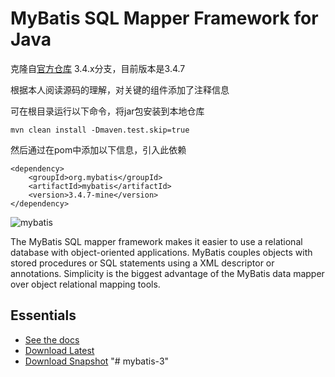 MyBatis SQL Mapper Framework for Java
=====================================
克隆自[官方仓库](https://github.com/mybatis/mybatis-3) 3.4.x分支，目前版本是3.4.7

根据本人阅读源码的理解，对关键的组件添加了注释信息

可在根目录运行以下命令，将jar包安装到本地仓库
```
mvn clean install -Dmaven.test.skip=true 
```
然后通过在pom中添加以下信息，引入此依赖
```
<dependency>
    <groupId>org.mybatis</groupId>
    <artifactId>mybatis</artifactId>
    <version>3.4.7-mine</version>
</dependency>
```

![mybatis](http://mybatis.github.io/images/mybatis-logo.png)

The MyBatis SQL mapper framework makes it easier to use a relational database with object-oriented applications.
MyBatis couples objects with stored procedures or SQL statements using a XML descriptor or annotations.
Simplicity is the biggest advantage of the MyBatis data mapper over object relational mapping tools.

Essentials
----------

* [See the docs](http://mybatis.github.io/mybatis-3)
* [Download Latest](https://github.com/mybatis/mybatis-3/releases)
* [Download Snapshot](https://oss.sonatype.org/content/repositories/snapshots/org/mybatis/mybatis/)
"# mybatis-3" 
